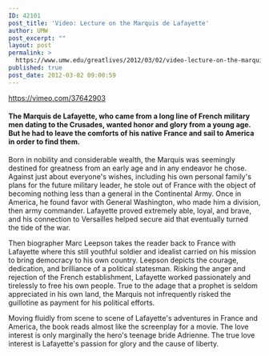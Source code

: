 ```yaml
---
ID: 42101
post_title: 'Video: Lecture on the Marquis de Lafayette'
author: UMW
post_excerpt: ""
layout: post
permalink: >
  https://www.umw.edu/greatlives/2012/03/02/video-lecture-on-the-marquis-de-lafayette/
published: true
post_date: 2012-03-02 09:00:59
---
```

https://vimeo.com/37642903
<h4>The Marquis de Lafayette, who came from a long line of French military men dating to the Crusades, wanted honor and glory from a young age. But he had to leave the comforts of his native France and sail to America in order to find them.</h4>
Born in nobility and considerable wealth, the Marquis was seemingly destined for greatness from an early age and in any endeavor he chose. Against just about everyone's wishes, including his own personal family's plans for the future military leader, he stole out of France with the object of becoming nothing less than a general in the Continental Army. Once in America, he found favor with General Washington, who made him a division, then army commander. Lafayette proved extremely able, loyal, and brave, and his connection to Versailles helped secure aid that eventually turned the tide of the war.

Then biographer Marc Leepson takes the reader back to France with Lafayette where this still youthful soldier and idealist carried on his mission to bring democracy to his own country. Leepson depicts the courage, dedication, and brilliance of a political statesman. Risking the anger and rejection of the French establishment, Lafayette worked passionately and tirelessly to free his own people. True to the adage that a prophet is seldom appreciated in his own land, the Marquis not infrequently risked the guillotine as payment for his political efforts.

Moving fluidly from scene to scene of Lafayette's adventures in France and America, the book reads almost like the screenplay for a movie. The love interest is only marginally the hero's teenage bride Adrienne. The true love interest is Lafayette's passion for glory and the cause of liberty.